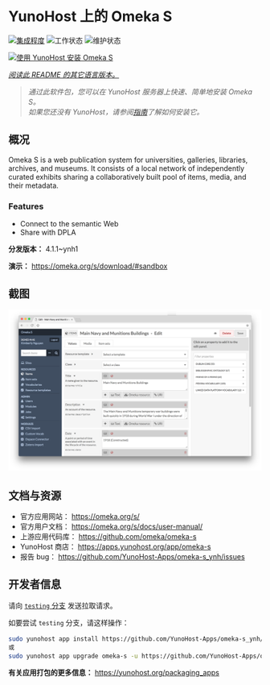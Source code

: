 <!--
注意：此 README 由 <https://github.com/YunoHost/apps/tree/master/tools/readme_generator> 自动生成
请勿手动编辑。
-->

# YunoHost 上的 Omeka S

[![集成程度](https://dash.yunohost.org/integration/omeka-s.svg)](https://ci-apps.yunohost.org/ci/apps/omeka-s/) ![工作状态](https://ci-apps.yunohost.org/ci/badges/omeka-s.status.svg) ![维护状态](https://ci-apps.yunohost.org/ci/badges/omeka-s.maintain.svg)

[![使用 YunoHost 安装 Omeka S](https://install-app.yunohost.org/install-with-yunohost.svg)](https://install-app.yunohost.org/?app=omeka-s)

*[阅读此 README 的其它语言版本。](./ALL_README.md)*

> *通过此软件包，您可以在 YunoHost 服务器上快速、简单地安装 Omeka S。*  
> *如果您还没有 YunoHost，请参阅[指南](https://yunohost.org/install)了解如何安装它。*

## 概况

Omeka S is a web publication system for universities, galleries, libraries, archives, and museums. It consists of a local network of independently curated exhibits sharing a collaboratively built pool of items, media, and their metadata.

### Features

- Connect to the semantic Web
- Share with DPLA

**分发版本：** 4.1.1~ynh1

**演示：** <https://omeka.org/s/download/#sandbox>

## 截图

![Omeka S 的截图](./doc/screenshots/omeka-s.png)

## 文档与资源

- 官方应用网站： <https://omeka.org/s/>
- 官方用户文档： <https://omeka.org/s/docs/user-manual/>
- 上游应用代码库： <https://github.com/omeka/omeka-s>
- YunoHost 商店： <https://apps.yunohost.org/app/omeka-s>
- 报告 bug： <https://github.com/YunoHost-Apps/omeka-s_ynh/issues>

## 开发者信息

请向 [`testing` 分支](https://github.com/YunoHost-Apps/omeka-s_ynh/tree/testing) 发送拉取请求。

如要尝试 `testing` 分支，请这样操作：

```bash
sudo yunohost app install https://github.com/YunoHost-Apps/omeka-s_ynh/tree/testing --debug
或
sudo yunohost app upgrade omeka-s -u https://github.com/YunoHost-Apps/omeka-s_ynh/tree/testing --debug
```

**有关应用打包的更多信息：** <https://yunohost.org/packaging_apps>
